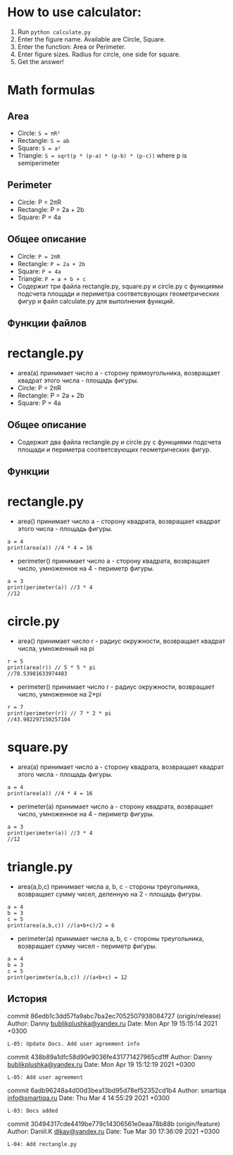 
# How to use calculator:
1. Run `python calculate.py`
2. Enter the figure name. Available are Circle, Square.
3. Enter the function: Area or Perimeter.
4. Enter figure sizes. Radius for circle, one side for square.
5. Get the answer!

# Math formulas
## Area
- Circle: `S = πR²`
- Rectangle: `S = ab`
- Square: `S = a²`
- Triangle: `S = sqrt(p * (p-a) * (p-b) * (p-c))` where p is semiperimeter

## Perimeter
- Circle: P = 2πR
- Rectangle: P = 2a + 2b
- Square: P = 4a

## Общее описание
- Circle: `P = 2πR`
- Rectangle: `P = 2a + 2b`
- Square: `P = 4a`
- Triangle: `P = a + b + c`
- Содержит три файла rectangle.py, square.py и circle.py с функциями подсчета площади и периметра соответсвующих геометрических фигур и файл calculate.py для выполнения функций.

## Функции файлов
# rectangle.py
- area(a) принимает число а - сторону прямоугольника, возвращает квадрат этого числа - площадь фигуры.
- Circle: P = 2πR
- Rectangle: P = 2a + 2b
- Square: P = 4a

## Общее описание
- Содержит два файла rectangle.py и circle.py с функциями подсчета площади и периметра соответсвующих геометрических фигур.

## Функции
# rectangle.py
- area() принимает число а - сторону квадрата, возвращает квадрат этого числа - площадь фигуры.
```
a = 4
print(area(a)) //4 * 4 = 16
```
- perimeter() принимает число а - сторону квадрата, возвращает число, умноженное на 4 - периметр фигуры.
```
a = 3
print(perimeter(a)) //3 * 4 
//12
```
# circle.py
- area() принимает число r - радиус окружности, возвращает квадрат числа, умноженный на pi
```
r = 5
print(area(r)) // 5 * 5 * pi 
//78.53981633974483
```
- perimeter() принимает число r - радиус окружности, возвращает число, умноженное на 2*pi
```
r = 7
print(perimeter(r)) // 7 * 2 * pi
//43.982297150257104
```

# square.py
- area(a) принимает число а - сторону квадрата, возвращает квадрат этого числа - площадь фигуры.
```
a = 4
print(area(a)) //4 * 4 = 16
```
- perimeter(a) принимает число а - сторону квадрата, возвращает число, умноженное на 4 - периметр фигуры.
```
a = 3
print(perimeter(a)) //3 * 4 
//12
```

# triangle.py
- area(a,b,c) принимает числa а, b, c - стороны треугольника, возвращает сумму чисел, деленную на 2 - площадь фигуры.
```
a = 4
b = 3
c = 5
print(area(a,b,c)) //(a+b+c)/2 = 6 
```
- perimeter(a) принимает числa а, b, c - стороны треугольника, возвращает сумму чисел - периметр фигуры.
```
a = 4
b = 3
c = 5
print(perimeter(a,b,c)) //(a+b+c) = 12
```

## История
commit 86edb1c3dd57fa9abc7ba2ec7052507938084727 (origin/release)
Author: Danny <bublikplushka@yandex.ru>
Date:   Mon Apr 19 15:15:14 2021 +0300

    L-05: Update Docs. Add user agreement info

commit 438b89a1dfc58d90e9036fe431771427965cd1ff
Author: Danny <bublikplushka@yandex.ru>
Date:   Mon Apr 19 15:12:19 2021 +0300

    L-05: Add user agreement

commit 6adb96248a4d00d3bea13bd95d78ef52352cd1b4
Author: smartiqa <info@smartiqa.ru>
Date:   Thu Mar 4 14:55:29 2021 +0300

    L-03: Docs added

commit 30494317cde4419be779c14306561e0eaa78b88b (origin/feature)
Author: Daniil.K <dlkay@yandex.ru>
Date:   Tue Mar 30 17:36:09 2021 +0300

    L-04: Add rectangle.py
